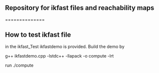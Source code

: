 ## Repository for ikfast files and reachability maps
==============

## How to test ikfast file

in the ikfast_Test ikfastdemo is provided. Build the demo by

g++ ikfastdemo.cpp -lstdc++ -llapack -o compute -lrt

run ./compute
